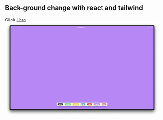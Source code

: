 ## Back-ground change with react and tailwind

Click [Here](https://youtu.be/eo0Fj72lmsc)
![img](./src/public/demo.png)
